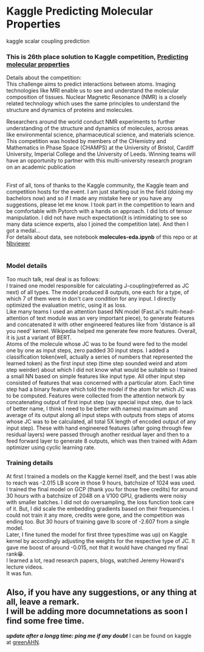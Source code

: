 # Kaggle Predicting Molecular Properties
kaggle scalar coupling prediction
<h3>This is 26th place solution to Kaggle competition,  <a href="https://www.kaggle.com/c/champs-scalar-coupling"> 
Predicting molecular properties</a><br></h3>
Details about the competition:<br>
This challenge aims to predict interactions between atoms. Imaging technologies like MRI enable us to see and understand the molecular composition of tissues. Nuclear Magnetic Resonance (NMR) is a closely related technology which uses the same principles to understand the structure and dynamics of proteins and molecules.

Researchers around the world conduct NMR experiments to further understanding of the structure and dynamics of molecules, across areas like environmental science, pharmaceutical science, and materials science.
<br>
This competition was hosted by members of the CHemistry and Mathematics in Phase Space (CHAMPS) at the University of Bristol, Cardiff University, Imperial College and the University of Leeds. Winning teams will have an opportunity to partner with this multi-university research program on an academic publication
<br><br>

First of all, tons of thanks to the Kaggle community, the Kaggle team and competition hosts for the event. I am just starting out in the field (doing my bachelors now) and so if I made any mistake here or you have any suggestions, please let me know.
I took part in the competition to learn and be comfortable with Pytorch with a hands on approach. I did lots of tensor manipulation. I did not have much expectation(it is intimidating to see so many data science experts, also I joined the competition late). And then I got a medal… <br>
For details about data, see notebook **molecules-eda.ipynb** of this repo or at <a href="https://nbviewer.jupyter.org/github/nupam/kaggle-predicting-molecular-properties/blob/master/molecules-eda.ipynb">Nbviewer</a><br>
<br>
### Model details
Too much talk, real deal is as follows:<br>
I trained one model responsible for calculating J-coupling(referred as JC next) of all types. The model produced 8 outputs, one each for a type, of which 7 of them were in don't care condition for any input. I directly optimized the evaluation metric, using it as loss.<br>
Like many teams I used an attention based NN model (Fast.ai's multi-head-attention of text module was an very important piece), to generate features and concatenated it with other engineered features like from 'distance is all you need' kernel. Wikipedia helped me generate few more features. Overall, it is just a variant of BERT.<br>
Atoms of the molecule whose JC was to be found were fed to the model one by one as input steps, zero padded 30 input steps. I added a classification token(well, actually a series of numbers that represented the learned token) as the first input step (time step sounded weird and atom step weirder) about which I did not know what would be suitable so I trained a small NN based on simple features like input type. All other input step consisted of features that was concerned with a particular atom. Each time step had a binary feature which told the model if the atom for which JC was to be computed. Features were collected from the attention network by concatenating output of first input step (say special input step, due to lack of better name, I think I need to be better with names) maximum and average of its output along all input steps with outputs from steps of atoms whose JC was to be calculated, all total 5X length of encoded output of any input step). These with hand engineered features (after going through few residual layers) were passed through another residual layer and then to a feed forward layer to generate 8 outputs, which was then trained with Adam optimizer using cyclic learning rate.

### Training details
At first I trained a models on the Kaggle kernel itself, and the best I was able to reach was -2.015 LB score in those 9 hours, batchsize of 1024 was used.<br>
I trained the final model on GCP (thank you for those free credits) for around 30 hours with a batchsize of 2048 on a V100 GPU, gradients were noisy with smaller batches. I did not do oversampling, the loss function took care of it. But, I did scale the embedding gradients based on their frequencies. I could not train it any more, credits were gone, and the competition was ending too. But 30 hours of training gave lb score of -2.607 from a single model.<br>
Later, I fine tuned the model for first three types(time was up) on Kaggle kernel by accordingly adjusting the weights for the respective type of JC. It gave me boost of around -0.015, not that it would have changed my final rank😁.
<br>
I learned a lot, read research papers, blogs, watched Jeremy Howard's lecture videos.<br>
It was fun.<br>

Also, if you have any suggestions, or any thing at all, leave a remark.<br>
I will be adding more documnetations as soon I find some free time.<br>
---
***update after a longg time: ping me if any doubt***
I can be found on kaggle at <a href="https://www.kaggle.com/greenahn"> greenAHN</a>.
